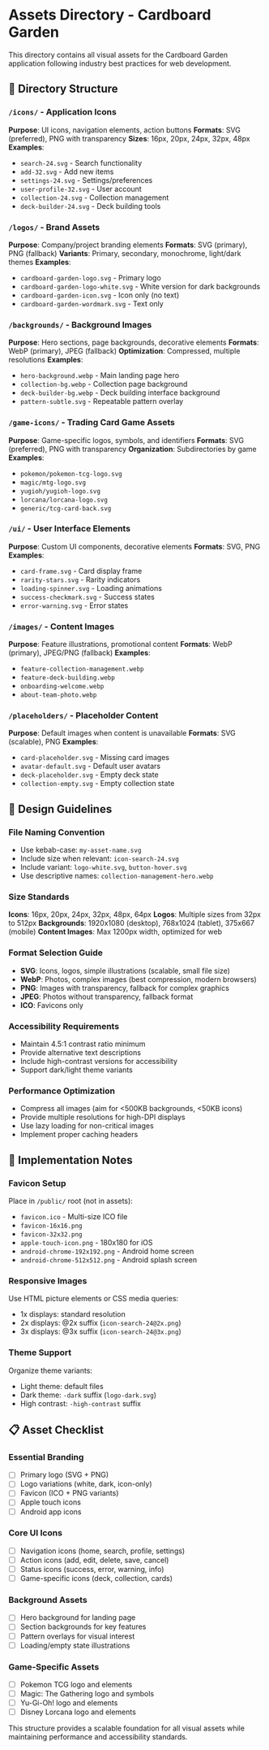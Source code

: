 # Assets Directory - Cardboard Garden

This directory contains all visual assets for the Cardboard Garden application following industry best practices for web development.

## 📁 Directory Structure

### `/icons/` - Application Icons
**Purpose**: UI icons, navigation elements, action buttons
**Formats**: SVG (preferred), PNG with transparency
**Sizes**: 16px, 20px, 24px, 32px, 48px
**Examples**:
- `search-24.svg` - Search functionality
- `add-32.svg` - Add new items
- `settings-24.svg` - Settings/preferences
- `user-profile-32.svg` - User account
- `collection-24.svg` - Collection management
- `deck-builder-24.svg` - Deck building tools

### `/logos/` - Brand Assets
**Purpose**: Company/project branding elements
**Formats**: SVG (primary), PNG (fallback)
**Variants**: Primary, secondary, monochrome, light/dark themes
**Examples**:
- `cardboard-garden-logo.svg` - Primary logo
- `cardboard-garden-logo-white.svg` - White version for dark backgrounds
- `cardboard-garden-icon.svg` - Icon only (no text)
- `cardboard-garden-wordmark.svg` - Text only

### `/backgrounds/` - Background Images
**Purpose**: Hero sections, page backgrounds, decorative elements
**Formats**: WebP (primary), JPEG (fallback)
**Optimization**: Compressed, multiple resolutions
**Examples**:
- `hero-background.webp` - Main landing page hero
- `collection-bg.webp` - Collection page background
- `deck-builder-bg.webp` - Deck building interface background
- `pattern-subtle.svg` - Repeatable pattern overlay

### `/game-icons/` - Trading Card Game Assets
**Purpose**: Game-specific logos, symbols, and identifiers
**Formats**: SVG (preferred), PNG with transparency
**Organization**: Subdirectories by game
**Examples**:
- `pokemon/pokemon-tcg-logo.svg`
- `magic/mtg-logo.svg`
- `yugioh/yugioh-logo.svg`
- `lorcana/lorcana-logo.svg`
- `generic/tcg-card-back.svg`

### `/ui/` - User Interface Elements
**Purpose**: Custom UI components, decorative elements
**Formats**: SVG, PNG
**Examples**:
- `card-frame.svg` - Card display frame
- `rarity-stars.svg` - Rarity indicators
- `loading-spinner.svg` - Loading animations
- `success-checkmark.svg` - Success states
- `error-warning.svg` - Error states

### `/images/` - Content Images
**Purpose**: Feature illustrations, promotional content
**Formats**: WebP (primary), JPEG/PNG (fallback)
**Examples**:
- `feature-collection-management.webp`
- `feature-deck-building.webp`
- `onboarding-welcome.webp`
- `about-team-photo.webp`

### `/placeholders/` - Placeholder Content
**Purpose**: Default images when content is unavailable
**Formats**: SVG (scalable), PNG
**Examples**:
- `card-placeholder.svg` - Missing card images
- `avatar-default.svg` - Default user avatars
- `deck-placeholder.svg` - Empty deck state
- `collection-empty.svg` - Empty collection state

## 🎨 Design Guidelines

### **File Naming Convention**
- Use kebab-case: `my-asset-name.svg`
- Include size when relevant: `icon-search-24.svg`
- Include variant: `logo-white.svg`, `button-hover.svg`
- Use descriptive names: `collection-management-hero.webp`

### **Size Standards**
**Icons**: 16px, 20px, 24px, 32px, 48px, 64px
**Logos**: Multiple sizes from 32px to 512px
**Backgrounds**: 1920x1080 (desktop), 768x1024 (tablet), 375x667 (mobile)
**Content Images**: Max 1200px width, optimized for web

### **Format Selection Guide**
- **SVG**: Icons, logos, simple illustrations (scalable, small file size)
- **WebP**: Photos, complex images (best compression, modern browsers)
- **PNG**: Images with transparency, fallback for complex graphics
- **JPEG**: Photos without transparency, fallback format
- **ICO**: Favicons only

### **Accessibility Requirements**
- Maintain 4.5:1 contrast ratio minimum
- Provide alternative text descriptions
- Include high-contrast versions for accessibility
- Support dark/light theme variants

### **Performance Optimization**
- Compress all images (aim for <500KB backgrounds, <50KB icons)
- Provide multiple resolutions for high-DPI displays
- Use lazy loading for non-critical images
- Implement proper caching headers

## 🔧 Implementation Notes

### **Favicon Setup**
Place in `/public/` root (not in assets):
- `favicon.ico` - Multi-size ICO file
- `favicon-16x16.png`
- `favicon-32x32.png`
- `apple-touch-icon.png` - 180x180 for iOS
- `android-chrome-192x192.png` - Android home screen
- `android-chrome-512x512.png` - Android splash screen

### **Responsive Images**
Use HTML picture elements or CSS media queries:
- 1x displays: standard resolution
- 2x displays: @2x suffix (`icon-search-24@2x.png`)
- 3x displays: @3x suffix (`icon-search-24@3x.png`)

### **Theme Support**
Organize theme variants:
- Light theme: default files
- Dark theme: `-dark` suffix (`logo-dark.svg`)
- High contrast: `-high-contrast` suffix

## 📋 Asset Checklist

### **Essential Branding**
- [ ] Primary logo (SVG + PNG)
- [ ] Logo variations (white, dark, icon-only)
- [ ] Favicon (ICO + PNG variants)
- [ ] Apple touch icons
- [ ] Android app icons

### **Core UI Icons**
- [ ] Navigation icons (home, search, profile, settings)
- [ ] Action icons (add, edit, delete, save, cancel)
- [ ] Status icons (success, error, warning, info)
- [ ] Game-specific icons (deck, collection, cards)

### **Background Assets**
- [ ] Hero background for landing page
- [ ] Section backgrounds for key features
- [ ] Pattern overlays for visual interest
- [ ] Loading/empty state illustrations

### **Game-Specific Assets**
- [ ] Pokemon TCG logo and elements
- [ ] Magic: The Gathering logo and symbols
- [ ] Yu-Gi-Oh! logo and elements
- [ ] Disney Lorcana logo and elements

This structure provides a scalable foundation for all visual assets while maintaining performance and accessibility standards.
